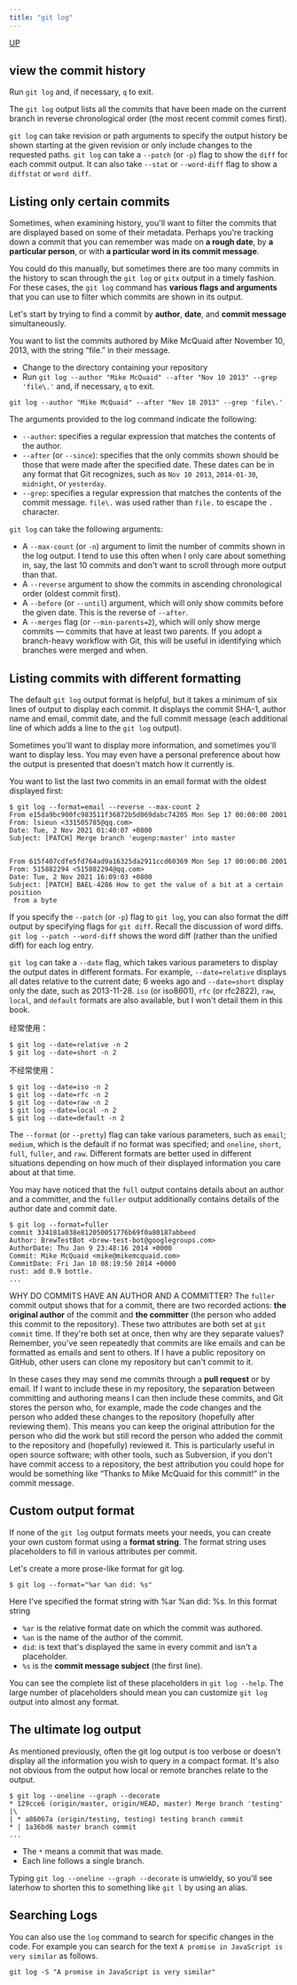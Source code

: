 ```yaml
---
title: "git log"
---
```


[UP](/git.html)


## view the commit history

Run `git log` and, if necessary, `q` to exit.

The `git log` output lists all the commits that have been made on the current branch in reverse chronological order (the
most recent commit comes first).

`git log` can take revision or path arguments to specify the output history be shown starting at the given revision or
only include changes to the requested paths.
`git log` can take a `--patch` (or `-p`) flag to show the `diff` for each commit output. It can also take `--stat`
or `--word-diff` flag to show a `diffstat` or `word diff`.

## Listing only certain commits

Sometimes, when examining history, you'll want to filter the commits that are displayed based on some of their metadata.
Perhaps you're tracking down a commit that you can remember was made on **a rough date**, by **a particular person**,
or with **a particular word in its commit message**.

You could do this manually, but sometimes there are too many commits in the history to scan through the `git log` or `gitx` output in a timely fashion.
For these cases, the `git log` command has **various flags and arguments** that you can use to filter which commits are shown in its output.

Let's start by trying to find a commit by **author**, **date**, and **commit message** simultaneously.

You want to list the commits authored by Mike McQuaid after November 10, 2013, with the string “file.” in their message.

- Change to the directory containing your repository
- Run `git log --author "Mike McQuaid" --after "Nov 10 2013" --grep 'file\.'` and, if necessary, `q` to exit.

```text
git log --author "Mike McQuaid" --after "Nov 10 2013" --grep 'file\.'
```

The arguments provided to the log command indicate the following:

- `--author`: specifies a regular expression that matches the contents of the author.
- `--after` (or `--since`): specifies that the only commits shown should be those that were made after the specified date. These dates can be in any format that Git recognizes, such as `Nov 10 2013`, `2014-01-30`, `midnight`, or `yesterday`.
- `--grep`: specifies a regular expression that matches the contents of the commit message. `file\.` was used rather than `file.` to escape the `.` character.

`git log` can take the following arguments:

- A `--max-count` (or `-n`) argument to limit the number of commits shown in the log output.
  I tend to use this often when I only care about something in, say, the last 10 commits and don't want to scroll through more output than that.
- A `--reverse` argument to show the commits in ascending chronological order (oldest commit first).
- A `--before` (or `--until`) argument, which will only show commits before the given date. This is the reverse of `--after`.
- A `--merges` flag (or `--min-parents=2`), which will only show merge commits — commits that have at least two parents.
  If you adopt a branch-heavy workflow with Git, this will be useful in identifying which branches were merged and when.

## Listing commits with different formatting

The default `git log` output format is helpful, but it takes a minimum of six lines of output to display each commit.
It displays the commit SHA-1, author name and email, commit date, and the full commit message
(each additional line of which adds a line to the `git log` output).

Sometimes you'll want to display more information, and sometimes you'll want to display less.
You may even have a personal preference about how the output is presented that doesn't match how it currently is.

You want to list the last two commits in an email format with the oldest displayed first:

```text
$ git log --format=email --reverse --max-count 2
From e15da9bc900fc983511f36872b5d069dabc74205 Mon Sep 17 00:00:00 2001
From: lsieun <331505785@qq.com>
Date: Tue, 2 Nov 2021 01:40:07 +0800
Subject: [PATCH] Merge branch 'eugenp:master' into master


From 615f407cdfe5fd764ad9a16325da2911ccd60369 Mon Sep 17 00:00:00 2001
From: 515882294 <515882294@qq.com>
Date: Tue, 2 Nov 2021 16:09:03 +0800
Subject: [PATCH] BAEL-4286 How to get the value of a bit at a certain position
 from a byte
```

If you specify the `--patch` (or `-p`) flag to `git log`,
you can also format the diff output by specifying flags for `git diff`.
Recall the discussion of word diffs.
`git log --patch --word-diff` shows the word diff (rather than the unified diff) for each log entry.

`git log` can take a `--date` flag, which takes various parameters to display the output dates in different formats.
For example, `--date=relative` displays all dates relative to the current date; 6 weeks ago and `--date=short` display only
the date, such as 2013-11-28. `iso` (or iso8601), `rfc` (or rfc2822), `raw`, `local`, and `default` formats are also available,
but I won't detail them in this book.

经常使用：

```text
$ git log --date=relative -n 2
$ git log --date=short -n 2

```

不经常使用：

```text
$ git log --date=iso -n 2
$ git log --date=rfc -n 2
$ git log --date=raw -n 2
$ git log --date=local -n 2
$ git log --date=default -n 2
```

The `--format` (or `--pretty`) flag can take various parameters, such as `email`;
`medium`, which is the default if no format was specified;
and `oneline`, `short`, `full`, `fuller`, and `raw`.
Different formats are better used in different situations depending on how much of their displayed information you care about at that time.

You may have noticed that the `full` output contains details about an author and a committer,
and the `fuller` output additionally contains details of the author date and commit date.

```text
$ git log --format=fuller
commit 334181a038e812050051776b69f0a80187abbeed
Author: BrewTestBot <brew-test-bot@googlegroups.com>
AuthorDate: Thu Jan 9 23:48:16 2014 +0000
Commit: Mike McQuaid <mike@mikemcquaid.com>
CommitDate: Fri Jan 10 08:19:50 2014 +0000
rust: add 0.9 bottle.
...
```

WHY DO COMMITS HAVE AN AUTHOR AND A COMMITTER?
The `fuller` commit output shows that for a commit, there are two recorded actions:
**the original author** of the commit and **the committer** (the person who added this commit to the repository).
These two attributes are both set at `git commit` time.
If they're both set at once, then why are they separate values?
Remember, you've seen repeatedly that commits are like emails and can be formatted as emails and sent to others.
If I have a public repository on GitHub, other users can clone my repository but can't commit to it.

In these cases they may send me commits through a **pull request** or by email.
If I want to include these in my repository,
the separation between committing and authoring means I can then include these commits,
and Git stores the person who, for example, made the code changes and
the person who added these changes to the repository (hopefully after reviewing them).
This means you can keep the original attribution for the person who did the work
but still record the person who added the commit to the repository and (hopefully) reviewed it.
This is particularly useful in open source software;
with other tools, such as Subversion, if you don't have commit access to a repository,
the best attribution you could hope for would be something like “Thanks to Mike McQuaid for this commit!”
in the commit message.

## Custom output format

If none of the `git log` output formats meets your needs,
you can create your own custom format using a **format string**.
The format string uses placeholders to fill in various attributes per commit.

Let's create a more prose-like format for git log.

```text
$ git log --format="%ar %an did: %s"
```

Here I've specified the format string with %ar %an did: %s. In this format string
- `%ar` is the relative format date on which the commit was authored.
- `%an` is the name of the author of the commit.
- `did`: is text that's displayed the same in every commit and isn't a placeholder.
- `%s` is the **commit message subject** (the first line).

You can see the complete list of these placeholders in `git log --help`.
The large number of placeholders should mean you can customize `git log` output into almost any format.

## The ultimate log output

As mentioned previously, often the git log output is too verbose or
doesn't display all the information you wish to query in a compact format.
It's also not obvious from the output how local or remote branches relate to the output.

```text
$ git log --oneline --graph --decorate
* 129cce6 (origin/master, origin/HEAD, master) Merge branch 'testing'
|\
| * a86067a (origin/testing, testing) testing branch commit
* | 1a36bd6 master branch commit
...
```

- The `*` means a commit that was made.
- Each line follows a single branch.

Typing `git log --oneline --graph --decorate` is unwieldy,
so you'll see laterhow to shorten this to something like `git l` by using an alias.

## Searching Logs

You can also use the `log` command to search for specific changes in the code.
For example you can search for the text `A promise in JavaScript is very similar` as follows.

```text
git log -S "A promise in JavaScript is very similar"
```
